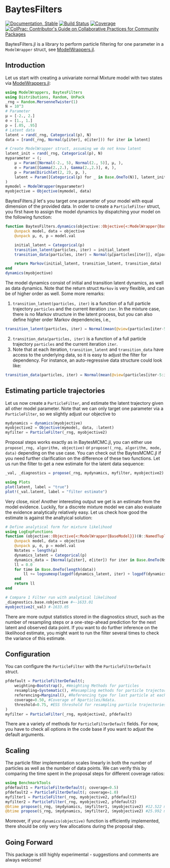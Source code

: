 # BaytesFilters


<!---
![logo](docs/src/assets/logo.svg)
[![CI](xxx)](xxx)
[![arXiv article](xxx)](xxx)

-->
[![Documentation, Stable](https://img.shields.io/badge/docs-stable-blue.svg)](https://paschermayr.github.io/BaytesFilters.jl/)
[![Build Status](https://github.com/paschermayr/BaytesFilters.jl/actions/workflows/CI.yml/badge.svg?branch=main)](https://github.com/paschermayr/BaytesFilters.jl/actions/workflows/CI.yml?query=branch%3Amain)
[![Coverage](https://codecov.io/gh/paschermayr/BaytesFilters.jl/branch/main/graph/badge.svg)](https://codecov.io/gh/paschermayr/BaytesFilters.jl)
[![ColPrac: Contributor's Guide on Collaborative Practices for Community Packages](https://img.shields.io/badge/ColPrac-Contributor's%20Guide-blueviolet)](https://github.com/SciML/ColPrac)

BaytesFilters.jl is a library to perform particle filtering for one parameter in a `ModelWrapper` struct, see [ModelWrappers.jl](https://github.com/paschermayr/ModelWrappers.jl).

## Introduction

Let us start with creating a univariate normal Mixture model with two states via [ModelWrappers.jl](https://github.com/paschermayr/ModelWrappers.jl):
```julia
using ModelWrappers, BaytesFilters
using Distributions, Random, UnPack
_rng = Random.MersenneTwister(1)
N = 10^3
# Parameter
μ = [-2., 2.]
σ = [1., 1.]
p = [.05, .95]
# Latent data
latent = rand(_rng, Categorical(p), N)
data = [rand(_rng, Normal(μ[iter], σ[iter])) for iter in latent]

# Create ModelWrapper struct, assuming we do not know latent
latent_init = rand(_rng, Categorical(p), N)
myparameter = (;
    μ = Param([Normal(-2., 5), Normal(2., 5)], μ, ),
    σ = Param([Gamma(2.,2.), Gamma(2.,2.)], σ, ),
    p = Param(Dirichlet(2, 2), p, ),
    latent = Param([Categorical(p) for _ in Base.OneTo(N)], latent_init, ),
)
mymodel = ModelWrapper(myparameter)
myobjective = Objective(mymodel, data)
```

BaytesFilters.jl let's you target one parameter of your model with equal dimension of the provided data. In order to create a `ParticleFilter` struct, you first have to assign the model dynamics by dispatching your model on the following function:

```julia
function BaytesFilters.dynamics(objective::Objective{<:ModelWrapper{BaseModel}})
    @unpack model, data = objective
    @unpack μ, σ, p = model.val

    initial_latent = Categorical(p)
    transition_latent(particles, iter) = initial_latent
    transition_data(particles, iter) = Normal(μ[particles[iter]], σ[particles[iter]])

    return Markov(initial_latent, transition_latent, transition_data)
end
dynamics(myobjective)
```

The model dynamics consist of initial and transition latent dynamics, as well as data dynamics. Note that the return struct `Markov` is very flexible, and can be of higher order as well. Some more remarks:
1. `transition_latent(particles, iter)` is a function of a full particle trajectory `particles` and the current iteration `iter`. In the mixture case, there is no Markov structure in the latent process, but
you can also define higher order Markov dependencies, i.e.,
```julia
transition_latent(particles, iter) = Normal(mean(@view(particles[iter-5:iter-1])), 1)
```
2. `transition_data(particles, iter)` is a function of a full particle trajectory `particles` and the current iteration `iter`.
3. Note that at each iteration, `transition_latent` and `transition_data` have access to the underlying data, so it is easy to adjust the filter for dependency. For instance, an auto-regressive data structure could look like:
```julia
transition_data(particles, iter) = Normal(mean(@view(particles[iter-5:iter-1])), mean(@view(data[iter-2:iter-1])))
```

## Estimating particle trajectories
Let us now create a `ParticleFilter`, and estimate the latent trajectory given all other model parameter. Note that we can only target one parameter via a `ParticleFilter`, so we slightly adjust our objective to
```julia
mydynamics = dynamics(myobjective)
myobjective2 = Objective(mymodel, data, :latent)
myfilter = ParticleFilter(_rng, myobjective2)
```
Proposal steps works exactly as in BaytesMCMC.jl, you can either use `propose(_rng, algorithm, objective)` or `propose!(_rng, algorithm, mode, data)` depending on the use case. You can check out the BaytesMCMC.jl if you need further clarification on the difference of these two functions. Let us run the filter to get a new estimate for the latent data sequence:
```julia
_val, _diagnostics = propose(_rng, mydynamics, myfilter, myobjective2)

using Plots
plot(latent, label = "true")
plot!(_val.latent, label = "filter estimate")
```
Very close, nice! Another interesting output we get is an estimate from the model evidence. Luckily, for a discrete mixture model we can also evaluate the evidence analytically relatively easy. Let us check how good the estimate is against the analtyical solution:
```julia
# Define analytical form for mixture likelihood
using LogExpFunctions
function (objective::Objective{<:ModelWrapper{BaseModel}})(θ::NamedTuple)
    @unpack model, data = objective
    @unpack μ, σ, p = model.val
    Nstates = length(μ)
    dynamics_latent = Categorical(p)
    dynamics_data = [Normal(μ[iter], σ[iter]) for iter in Base.OneTo(Nstates)]
    ll = 0.0
    for time in Base.OneTo(length(data))
        ll += logsumexp(logpdf(dynamics_latent, iter) + logpdf(dynamics_data[iter], data[time]) for iter in Base.OneTo(Nstates))
    end
    return ll
end

# Compare 1 Filter run with analytical likelihood
_diagnostics.base.ℓobjective #~-1633.01
myobjective2(_val) #-1633.05
```
There are more output statistics stored in the diagnostics struct, such as the number of resampling steps or a one-step-ahead prediction for the next latent and observed data point. If you want to do further inference on the likelihood estimate, you might want to run the filter several times to check the variance of this estimate.

## Configuration

You can configure the `ParticleFilter` with the `ParticleFilterDefault` struct.
```julia
pfdefault = ParticleFilterDefault(;
    weighting=Bootstrap(), #Weighting Methods for particles
    resampling=Systematic(), #Resampling methods for particle trajectories
    referencing=Marginal(), #Referencing type for last particle at each iteration - either Conditional, Ancestral or Marginal Implementation.
    coverage=0.50, #Coverage of Nparticles/Ndata.
    threshold=0.75, #ESS threshold for resampling particle trajectories.
)
myfilter = ParticleFilter(_rng, myobjective2, pfdefault)
```

There are a variety of methods for `ParticleFilterDefault` fields. For now, you have to check all options in the code base if you want to adjust the default arguments.

## Scaling

The particle filter implementation scales linearly in both the number of particles as well as the number of data points. We can verify this by comparing the time spent in the proposal steps for different coverage ratios:
```julia
using BenchmarkTools
pfdefault1 = ParticleFilterDefault(; coverage=0.5)
pfdefault2 = ParticleFilterDefault(; coverage=1.0)
myfilter1 = ParticleFilter(_rng, myobjective2, pfdefault1)
myfilter2 = ParticleFilter(_rng, myobjective2, pfdefault2)
@btime propose($_rng, $mydynamics, $myfilter1, $myobjective2) #12.522 ms (7 allocations: 16.20 KiB)
@btime propose($_rng, $mydynamics, $myfilter2, $myobjective2) #25.992 ms (7 allocations: 16.20 KiB)
```
Moreover, if your `dynamics(objective)` function is efficiently implemented, there should be only very few allocations during the proposal step.

## Going Forward

This package is still highly experimental - suggestions and comments are always welcome!

<!---
# Citing Baytes.jl

If you use Baytes.jl for your own research, please consider citing the following publication: ...
-->

